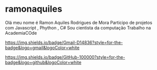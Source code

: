 # ramonaquiles
Olá meu nome é Ramon Aquiles Rodrigues de Mora
Participo de projetos com Javascript , Phython , C# 
Sou cientista da computação
Trabalho na AcademiaCOde



https://img.shields.io/badge/Gmail-D14836?style=for-the-badge&logo=gmail&logoColor=white

https://img.shields.io/badge/GitHub-100000?style=for-the-badge&logo=github&logoColor=white
